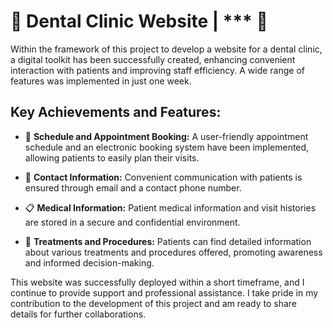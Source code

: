 # 🦷 Dental Clinic Website | *** 🏥

Within the framework of this project to develop a website for a dental clinic, a digital toolkit has been successfully created, enhancing convenient interaction with patients and improving staff efficiency. A wide range of features was implemented in just one week.

## Key Achievements and Features:

- 🦷 **Schedule and Appointment Booking:**
  A user-friendly appointment schedule and an electronic booking system have been implemented, allowing patients to easily plan their visits.

- 👥 **Contact Information:**
  Convenient communication with patients is ensured through email and a contact phone number.

- 📋 **Medical Information:**
  Patient medical information and visit histories are stored in a secure and confidential environment.

- 💊 **Treatments and Procedures:**
  Patients can find detailed information about various treatments and procedures offered, promoting awareness and informed decision-making.

This website was successfully deployed within a short timeframe, and I continue to provide support and professional assistance. I take pride in my contribution to the development of this project and am ready to share details for further collaborations.
